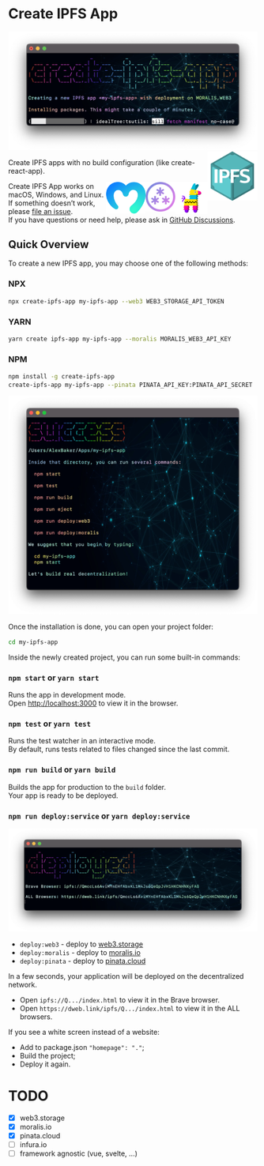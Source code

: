 # Create IPFS App

<img alt="Create IPFS App" src="https://raw.githubusercontent.com/alexbakers/create-ipfs-app/main/public/create-ipfs-app.png" />

<img alt="IPFS" align="right" src="https://raw.githubusercontent.com/alexbakers/create-ipfs-app/main/public/ipfs.svg" width="20%" />

Create IPFS apps with no build configuration (like create-react-app).

<a href="https://pinata.cloud"><img alt="Pinata.Cloud" align="right" src="https://raw.githubusercontent.com/alexbakers/create-ipfs-app/main/public/pinata.svg" width="65px" /></a>
<a href="https://web3.storage"><img alt="Web3.Storage" align="right" src="https://raw.githubusercontent.com/alexbakers/create-ipfs-app/main/public/web3.png" width="60px" /></a>
<a href="https://moralis.io"><img alt="Moralis.Io" align="right" src="https://raw.githubusercontent.com/alexbakers/create-ipfs-app/main/public/moralis.png" width="80px" /></a>

Create IPFS App works on macOS, Windows, and Linux.<br>
If something doesn’t work, please [file an issue](https://github.com/alexbakers/create-ipfs-app/issues/new).<br>
If you have questions or need help, please ask in [GitHub Discussions](https://github.com/alexbakers/create-ipfs-app/discussions).

## Quick Overview

To create a new IPFS app, you may choose one of the following methods:

### NPX

```sh
npx create-ipfs-app my-ipfs-app --web3 WEB3_STORAGE_API_TOKEN
```

### YARN

```sh
yarn create ipfs-app my-ipfs-app --moralis MORALIS_WEB3_API_KEY
```

### NPM

```sh
npm install -g create-ipfs-app
create-ipfs-app my-ipfs-app --pinata PINATA_API_KEY:PINATA_API_SECRET
```

<img alt="Create IPFS App Success" src="https://raw.githubusercontent.com/alexbakers/create-ipfs-app/main/public/success.png" />

Once the installation is done, you can open your project folder:

```sh
cd my-ipfs-app
```

Inside the newly created project, you can run some built-in commands:

### `npm start` or `yarn start`

Runs the app in development mode.<br>
Open [http://localhost:3000](http://localhost:3000) to view it in the browser.

### `npm test` or `yarn test`

Runs the test watcher in an interactive mode.<br>
By default, runs tests related to files changed since the last commit.

### `npm run build` or `yarn build`

Builds the app for production to the `build` folder.<br>
Your app is ready to be deployed.

### `npm run deploy:service` or `yarn deploy:service`

<img alt="Create IPFS App Deployed" src="https://raw.githubusercontent.com/alexbakers/create-ipfs-app/main/public/deployed.png" />

- `deploy:web3` - deploy to <a href="https://web3.storage">web3.storage</a>
- `deploy:moralis` - deploy to <a href="https://moralis.io">moralis.io</a>
- `deploy:pinata` - deploy to <a href="https://pinata.cloud">pinata.cloud</a>

In a few seconds, your application will be deployed on the decentralized network.<br>

- Open `ipfs://Q.../index.html` to view it in the Brave browser.
- Open `https://dweb.link/ipfs/Q.../index.html` to view it in the ALL browsers.

If you see a white screen instead of a website:

- Add to package.json `"homepage": "."`;
- Build the project;
- Deploy it again.

# TODO

- [x] web3.storage
- [x] moralis.io
- [x] pinata.cloud
- [ ] infura.io
- [ ] framework agnostic (vue, svelte, ...)
